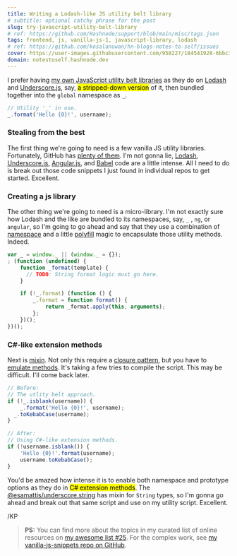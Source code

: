 ```yaml
---
title: Writing a Lodash-like JS utility belt library
# subtitle: optional catchy phrase for the post
slug: try-javascript-utility-belt-library
# ref: https://github.com/Hashnode/support/blob/main/misc/tags.json
tags: frontend, js, vanilla-js-1, javascript-library, lodash
# ref: https://github.com/kosalanuwan/hn-blogs-notes-to-self/issues
cover: https://user-images.githubusercontent.com/958227/184541928-6bbc34d8-e4de-46da-9858-9e2506a987bb.png?auto=compress
domain: notestoself.hashnode.dev
---
```


I prefer having [my own JavaScript utility belt libraries][gh-vanilla-js-snippets] as they do on [Lodash][url-lodash] and [Underscore.js][url-underscorejs], say, <mark>a stripped-down version</mark> of it, then bundled together into the `global` namespace as `_`.

```js
// Utility '_' in use.
_.format('Hello {0}!', username);
```

[gh-vanilla-js-snippets]: https://github.com/kosalanuwan/vanilla-js-snippets/tree/main/helper-lodash-nano
[url-lodash]: https://lodash.com/
[url-underscorejs]: https://underscorejs.org/



### Stealing from the best

The first thing we're going to need is a few vanilla JS utility libraries. Fortunately, GitHub has [plenty of them][gh-search-topic-utilities]. I'm not gonna lie,  [Lodash][gh-lodash], [Underscore.js][gh-underscorejs], [Angular.js][gh-angularjs], and [Babel][gh-babel] code are a little intense. All I need to do is break out those code snippets I just found in individual repos to get started. Excellent.

[gh-search-topic-utilities]: https://github.com/topics/utilities?l=javascript&o=desc&s=stars
[gh-lodash]: https://github.com/lodash/lodash
[gh-underscorejs]: https://github.com/jashkenas/underscore
[gh-angularjs]: https://github.com/angular/angular.js/
[gh-babel]: https://github.com/babel/babel



### Creating a js library

The other thing we're going to need is a micro-library. I'm not exactly sure how Lodash and the like are bundled to its namespaces, say, `_` , `ng`, or  `angular`, so I'm going to go ahead and say that they use a combination of [namespace][glossary-ns] and a little [polyfill][glossary-polyfill] magic to encapsulate those utility methods. Indeed.

```js
var _ = window._ || (window._ = {});
; (function (undefined) {
    function _format(template) {
      // TODO: String format logic must go here.
    }

    if (!_.format) (function () {
        _.format = function format() {
            return _format.apply(this, arguments);
        };
    })();
})();
```

[glossary-ns]: https://www.oreilly.com/library/view/learning-javascript-design/9781449334840/ch13s15.html
[glossary-polyfill]: https://developer.mozilla.org/en-US/docs/Glossary/Polyfill



### C#-like extension methods

Next is [mixin][glossary-mixin]. Not only this require a [closure pattern][glossary-closure], but you have to [emulate methods][glossary-emulate-methods]. It's taking a few tries to compile the script. This may be difficult. I'll come back later.

```js
// Before:
// The utlity belt approach.
if (!_.isblank(username)) {
	_.format('Hello {0}!', username);
  _.toKebabCase(username);
}

// After: 
// Using C#-like extension methods.
if (!username.isblank()) {
	'Hello {0}!'.format(username);
	username.toKebabCase();
}
```

You'd be amazed how intense it is to enable both namespace and prototype options as they do in <mark>C# extension methods</mark>. The [@esamattis/underscore.string][gh-underscore-str] has mixin for `String` types, so I'm gonna go ahead and break out that same script and use on my utility script. Excellent.

[glossary-mixin]: https://developer.mozilla.org/en-US/docs/Glossary/Mixin
[glossary-closure]: https://developer.mozilla.org/en-US/docs/Web/JavaScript/Closures
[glossary-emulate-methods]: https://developer.mozilla.org/en-US/docs/Web/JavaScript/Closures#Emulating_private_methods_with_closures
[gh-underscore-str]: https://github.com/esamattis/underscore.string/blob/master/index.js#L105-L140



/KP



> **PS:** You can find more about the topics in my curated list of online resources on [my awesome list #25][more-info]. For the complex work, see [my vanilla-js-snippets repo on GitHub][gh-repo].

[more-info]: https://github.com/kosalanuwan/journal/discussions/25
[gh-repo]: https://github.com/kosalanuwan/vanilla-js-snippets/#readme
